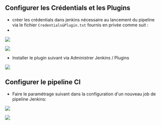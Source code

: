## Configurer les Crédentials et les Plugins
* créer les crédentials dans jenkins nécessaire au lancement du pipeline via le fichier `Credentials&Plugin.txt` fournis en privée comme suit :
* 
![](https://drive.google.com/uc?id=14iCq9SBnpqux9EhNYuxG_dKd9fxxhF23)

![](https://drive.google.com/uc?id=1rj-0o38o6U9rsYUf59Xgi5P28HidguB5)


* Installer le plugin suivant via Administrer Jenkins / Plugins
  
![](https://drive.google.com/uc?id=1pY_x2ZkH0x3489rh6kQqImzkUseoxGO1)

## Configurer le pipeline CI
* Faire le paramétrage suivant dans la configuration d'un nouveau job de pipeline Jenkins:

![](https://drive.google.com/uc?id=1LC-iQRVA1hKq5Q6FfqwuOL7i-tNSRI7G)

![](https://drive.google.com/uc?id=1pY_16R-RiAhtu1NkSGg7jnzWrd0jiDFEHWlP)


